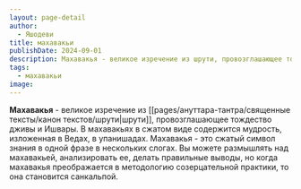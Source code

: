 ```yaml
---
layout: page-detail
author:
  - Яшодеви
title: махавакьи
publishDate: 2024-09-01
description: Махавакья - великое изречение из шрути, провозглашающее тождество дживы и Ишвары.
tags:
  - махавакьи
image:
---
```

**Махавакья** - великое изречение из [[pages/ануттара-тантра/священные тексты/канон текстов/шрути|шрути]], провозглашающее тождество дживы и Ишвары.
В махавакьях в сжатом виде содержится мудрость, изложенная в Ведах, в упанишадах. Махавакья - это сжатый символ знания в одной фразе в нескольких слогах. Вы можете размышлять над махавакьей, анализировать ее, делать правильные выводы, но когда махавакья преображается в методологию созерцательной практики, то она становится санкальпой.

